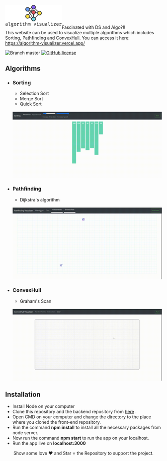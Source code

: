 <a href="https://algorithm-visualizer.vercel.app/">
    <img src="./src/assets/heading_logo.png" alt="Algo Visualizer" title="Algorithm Visualizer" align="left" height="70" />
</a>
<br/><br/>

##   

Fascinated with DS and Algo?!!</br>
This website can be used to visualize multiple algorithms which includes Sorting, Pathfinding and ConvexHull. You can access it here:
https://algorithm-visualizer.vercel.app/

![Branch master](https://img.shields.io/badge/branch-master-brightgreen.svg?style=flat-square) [![GitHub license](https://img.shields.io/badge/license-MIT-blue.svg)](https://github.com/arnabuchiha/Algorithm-Visualizer/blob/master/LICENSE)


## Algorithms

- ### Sorting

  - Selection Sort
  - Merge Sort
  - Quick Sort
  <br/><br/>
  <img src="./screenshots/sorting.gif"/>

- ### Pathfinding
  - Dijkstra's algorithm
  <br/><br/>
  <img src="./screenshots/pathfinder.gif"/>  

- ### ConvexHull 
  - Graham's Scan
  <br/><br/>
  <img src="./screenshots/convex_instruct.gif"/>  


## Installation

- Install Node on your computer
- Clone this repository and the backend repository from <a href="https://github.com/arnabuchiha/Algorithm-Visualizer.git">here</a> .
- Open CMD on your computer and change the directory to the place where you cloned the front-end repository.
- Run the command **npm install** to install all the necessary packages from node server.
- Now run the command **npm start** to run the app on your localhost.
- Run the app live on **localhost:3000** 

<p align="center">
Show some love ❤️ and Star ⭐️ the Repository to support the project.
